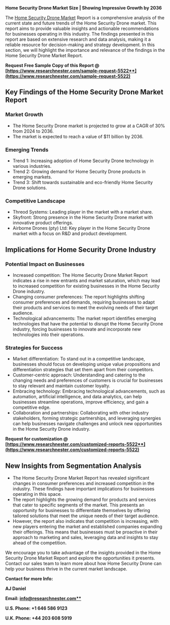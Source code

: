 ﻿**Home Security Drone Market Size | Showing Impressive Growth by 2036**

The [Home Security Drone Market](https://www.researchnester.com/reports/home-security-drone-market/5522) Report is a comprehensive analysis of the current state and future trends of the Home Security Drone market. This report aims to provide valuable insights and actionable recommendations for businesses operating in this industry. The findings presented in this report are based on extensive research and data analysis, making it a reliable resource for decision-making and strategy development. In this section, we will highlight the importance and relevance of the findings in the Home Security Drone Market Report.

**Request Free Sample Copy of this Report @ [https://www.researchnester.com/sample-request-5522**](https://www.researchnester.com/sample-request-5522)**
## **Key Findings of the Home Security Drone Market Report**
### Market Growth
- The Home Security Drone market is projected to grow at a CAGR of 30% from 2024 to 2036.
- The market is expected to reach a value of $11 billion by 2036.
### Emerging Trends
- Trend 1: Increasing adoption of Home Security Drone technology in various industries.
- Trend 2: Growing demand for Home Security Drone products in emerging markets.
- Trend 3: Shift towards sustainable and eco-friendly Home Security Drone solutions.
### Competitive Landscape
- Threod Systems: Leading player in the market with a market share.
- Skyfront: Strong presence in the Home Security Drone market with innovative product offerings.
- Airborne Drones (pty) Ltd: Key player in the Home Security Drone market with a focus on R&D and product development.
## **Implications for Home Security Drone Industry**
### Potential Impact on Businesses
- Increased competition: The Home Security Drone Market Report indicates a rise in new entrants and market saturation, which may lead to increased competition for existing businesses in the Home Security Drone industry.
- Changing consumer preferences: The report highlights shifting consumer preferences and demands, requiring businesses to adapt their products and services to meet the evolving needs of their target audience.
- Technological advancements: The market report identifies emerging technologies that have the potential to disrupt the Home Security Drone industry, forcing businesses to innovate and incorporate new technologies into their operations.
### Strategies for Success
- Market differentiation: To stand out in a competitive landscape, businesses should focus on developing unique value propositions and differentiation strategies that set them apart from their competitors.
- Customer-centric approach: Understanding and catering to the changing needs and preferences of customers is crucial for businesses to stay relevant and maintain customer loyalty.
- Embracing technology: Embracing technological advancements, such as automation, artificial intelligence, and data analytics, can help businesses streamline operations, improve efficiency, and gain a competitive edge.
- Collaboration and partnerships: Collaborating with other industry stakeholders, forming strategic partnerships, and leveraging synergies can help businesses navigate challenges and unlock new opportunities in the Home Security Drone industry.

**Request for customization @ [https://www.researchnester.com/customized-reports-5522**](https://www.researchnester.com/customized-reports-5522)**
## **New Insights from Segmentation Analysis**
- The Home Security Drone Market Report has revealed significant changes in consumer preferences and increased competition in the industry. These findings have important implications for businesses operating in this space.
- The report highlights the growing demand for products and services that cater to specific segments of the market. This presents an opportunity for businesses to differentiate themselves by offering tailored solutions that meet the unique needs of their target audience.
- However, the report also indicates that competition is increasing, with new players entering the market and established companies expanding their offerings. This means that businesses must be proactive in their approach to marketing and sales, leveraging data and insights to stay ahead of the competition.

We encourage you to take advantage of the insights provided in the Home Security Drone Market Report and explore the opportunities it presents. Contact our sales team to learn more about how Home Security Drone can help your business thrive in the current market landscape.

**Contact for more Info:**

**AJ Daniel**

**Email: [info@researchnester.com**](mailto:info@researchnester.com)**

**U.S. Phone: +1 646 586 9123** 

**U.K. Phone: +44 203 608 5919**
